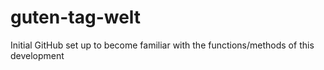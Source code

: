 # guten-tag-welt
Initial GitHub set up to become familiar with the functions/methods of this development
